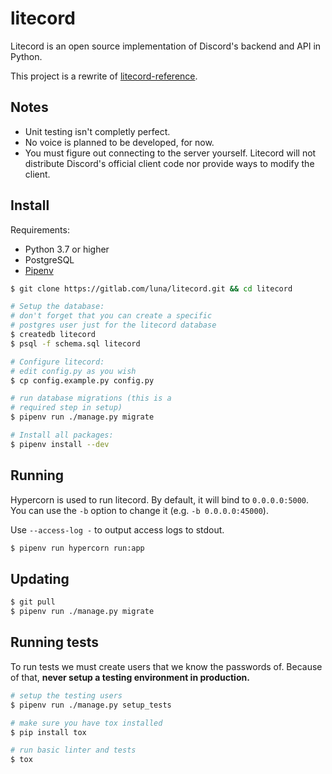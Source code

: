 # litecord

Litecord is an open source implementation of Discord's backend and API in
Python.

This project is a rewrite of [litecord-reference].

[litecord-reference]: https://gitlab.com/luna/litecord-reference

## Notes

 - Unit testing isn't completly perfect.
 - No voice is planned to be developed, for now.
 - You must figure out connecting to the server yourself. Litecord will not distribute
    Discord's official client code nor provide ways to modify the client.

## Install

Requirements:
- Python 3.7 or higher
- PostgreSQL
- [Pipenv]

[pipenv]: https://github.com/pypa/pipenv

```sh
$ git clone https://gitlab.com/luna/litecord.git && cd litecord

# Setup the database:
# don't forget that you can create a specific
# postgres user just for the litecord database
$ createdb litecord
$ psql -f schema.sql litecord

# Configure litecord:
# edit config.py as you wish
$ cp config.example.py config.py

# run database migrations (this is a
# required step in setup)
$ pipenv run ./manage.py migrate

# Install all packages:
$ pipenv install --dev
```

## Running

Hypercorn is used to run litecord. By default, it will bind to `0.0.0.0:5000`.
You can use the `-b` option to change it (e.g. `-b 0.0.0.0:45000`).

Use `--access-log -` to output access logs to stdout.

```sh
$ pipenv run hypercorn run:app
```

## Updating

```sh
$ git pull
$ pipenv run ./manage.py migrate
```

## Running tests

To run tests we must create users that we know the passwords of.
Because of that, **never setup a testing environment in production.**

```sh
# setup the testing users
$ pipenv run ./manage.py setup_tests

# make sure you have tox installed
$ pip install tox

# run basic linter and tests
$ tox
```

